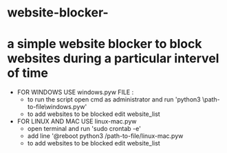 # website-blocker-

# a simple website blocker to block websites during a particular intervel of time #

* FOR WINDOWS USE windows.pyw FILE :
  * to run the script open cmd as administrator and run 'python3 \path-to-file\windows.pyw'
  * to add websites to be blocked edit website_list
* FOR LINUX AND MAC USE linux-mac.pyw
  * open terminal and run  'sudo crontab -e'
  * add line '@reboot python3 /path-to-file/linux-mac.pyw
  * to add websites to be blocked edit website_list
